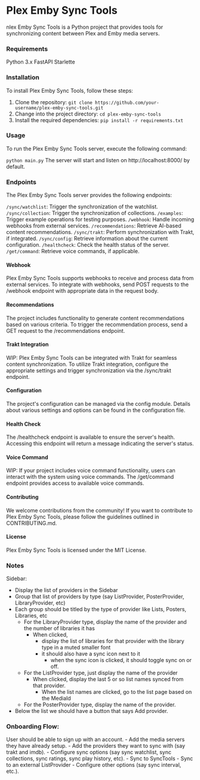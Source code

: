 # Plex Emby Sync Tools
nlex Emby Sync Tools is a Python project that provides tools for synchronizing content between Plex and Emby media servers.

### Requirements
Python 3.x
FastAPI
Starlette
### Installation
To install Plex Emby Sync Tools, follow these steps:

1. Clone the repository:
    `git clone https://github.com/your-username/plex-emby-sync-tools.git`
2. Change into the project directory:
`cd plex-emby-sync-tools`
3. Install the required dependencies:
`pip install -r requirements.txt`

### Usage
To run the Plex Emby Sync Tools server, execute the following command:

`python main.py`
The server will start and listen on http://localhost:8000/ by default.

### Endpoints
The Plex Emby Sync Tools server provides the following endpoints:

`/sync/watchlist`: Trigger the synchronization of the watchlist.
`/sync/collection`: Trigger the synchronization of collections.
`/examples`: Trigger example operations for testing purposes.
`/webhook`: Handle incoming webhooks from external services.
`/recommendations`: Retrieve AI-based content recommendations.
`/sync/trakt`: Perform synchronization with Trakt, if integrated.
`/sync/config`: Retrieve information about the current configuration.
`/healthcheck`: Check the health status of the server.
`/get/command`: Retrieve voice commands, if applicable.

#### Webhook
Plex Emby Sync Tools supports webhooks to receive and process data from external services. To integrate with webhooks, send POST requests to the /webhook endpoint with appropriate data in the request body.

#### Recommendations
The project includes functionality to generate content recommendations based on various criteria. To trigger the recommendation process, send a GET request to the /recommendations endpoint.

#### Trakt Integration
WIP: Plex Emby Sync Tools can be integrated with Trakt for seamless content synchronization. To utilize Trakt integration, configure the appropriate settings and trigger synchronization via the /sync/trakt endpoint.

#### Configuration
The project's configuration can be managed via the config module. Details about various settings and options can be found in the configuration file.

#### Health Check
The /healthcheck endpoint is available to ensure the server's health. Accessing this endpoint will return a message indicating the server's status.

#### Voice Command
WIP: If your project includes voice command functionality, users can interact with the system using voice commands. The /get/command endpoint provides access to available voice commands.

#### Contributing
We welcome contributions from the community! If you want to contribute to Plex Emby Sync Tools, please follow the guidelines outlined in CONTRIBUTING.md.

#### License
Plex Emby Sync Tools is licensed under the MIT License.



### Notes


Sidebar:
- Display the list of providers in the Sidebar
- Group that list of providers by type (say ListProvider, PosterProvider, LibraryProvider, etc)
- Each group should be titled by the type of provider like Lists, Posters, Libraries, etc
    - For the LibraryProvider type, display the name of the provider and the number of libraries it has
      - When clicked,
        - display the list of libraries for that provider with the library type in a muted smaller font
        - it should also have a sync icon next to it
            - when the sync icon is clicked, it should toggle sync on or off. 
    - For the ListProvider type, just display the name of the provider
        - When clicked, display the last 5 or so list names synced from that provider.
          - When the list names are clicked, go to the list page based on the MediaId
    - For the PosterProvider type, display the name of the provider.
- Below the list we should have a button that says Add provider.


### Onboarding Flow:

User should be able to sign up with an account.
    - Add the media servers they have already setup.
    - Add the providers they want to sync with (say trakt and imdb).
    - Configure sync options (say sync watchlist, sync collections, sync ratings, sync play history, etc).
        - Sync to SyncTools 
        - Sync to an external ListProvider
    - Configure other options (say sync interval, etc.).


